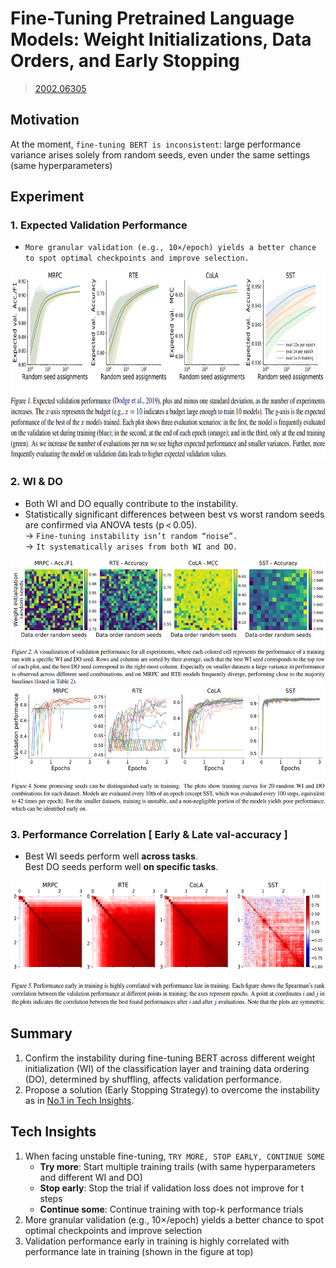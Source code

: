 # Fine-Tuning Pretrained Language Models: Weight Initializations, Data Orders, and Early Stopping
> [2002.06305](https://arxiv.org/abs/2002.06305)<br>



## Motivation 
At the moment, `fine‑tuning BERT is inconsistent`: large performance variance arises solely from random seeds, even under the same settings (same hyperparameters)

## Experiment
### 1. Expected Validation Performance 
- `More granular validation (e.g., 10×/epoch) yields a better chance to spot optimal checkpoints and improve selection.`
<div align=center><img src="/figures/2002.06305.1.png" style="height: 300px; width: auto;"/></div>

### 2. WI & DO
- Both WI and DO equally contribute to the instability.
- Statistically significant differences between best vs worst random seeds are confirmed via ANOVA tests (p < 0.05).<br>
  &rarr; `Fine-tuning instability isn’t random “noise”.`<br>
  &rarr; `It systematically arises from both WI and DO.`
<div align=center><img src="/figures/2002.06305.2.png" style="height: 200px; width: auto;"/></div>
<div align=center><img src="/figures/2002.06305.3.png" style="height: 200px; width: auto;"/></div>

### 3. Performance Correlation [ Early & Late val-accuracy ]
- Best WI seeds perform well **across tasks**.<br>
  Best DO seeds perform well **on specific tasks**.
<div align=center><img src="/figures/2002.06305.4.png" style="height: 200px; width: auto;"/></div>

## Summary 
1. Confirm the instability during fine-tuning BERT across different weight initialization (WI) of the classification layer and training data ordering (DO), determined by shuffling, affects validation performance.
2. Propose a solution (Early Stopping Strategy) to overcome the instability as in [No.1 in Tech Insights](#tech-insights).

## Tech Insights 
1. When facing unstable fine-tuning, `TRY MORE, STOP EARLY, CONTINUE SOME`
    - **Try more**: Start multiple training trails (with same hyperparameters and different WI and DO)
    - **Stop early**: Stop the trial if validation loss does not improve for t steps
    - **Continue some**: Continue training with top-k performance trials
2. More granular validation (e.g., 10×/epoch) yields a better chance to spot optimal checkpoints and improve selection
3. Validation performance early in training is highly correlated with performance late in training (shown in the figure at top)
